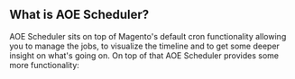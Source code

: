 
## What is AOE Scheduler?

AOE Scheduler sits on top of Magento's default cron functionality allowing you to manage the jobs, to visualize the timeline and to get some deeper insight on what's going on. On top of that AOE Scheduler provides some more functionality:




